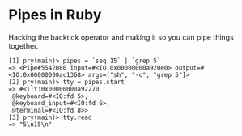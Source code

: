 # Pipes in Ruby

Hacking the backtick operator and making it so you can pipe things together.

    [1] pry(main)> pipes = `seq 15` | `grep 5`
    => <Pipe#5542080 input=#<IO:0x00000000a920e0> output=#<IO:0x00000000ac1368> args=["sh", "-c", "grep 5"]>
    [2] pry(main)> tty = pipes.start
    => #<TTY:0x00000000a92270
     @keyboard=#<IO:fd 5>,
     @keyboard_input=#<IO:fd 6>,
     @terminal=#<IO:fd 8>>
    [3] pry(main)> tty.read
    => "5\n15\n"

